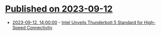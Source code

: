 # [Published on 2023-09-12](index.md)

* [2023-09-12, 14:00:00](https://it.slashdot.org/story/23/09/12/1359229/intel-unveils-thunderbolt-5-standard-for-high-speed-connectivity?utm_source=rss1.0mainlinkanon&utm_medium=feed) - [Intel Unveils Thunderbolt 5 Standard for High-Speed Connectivity](https://it.slashdot.org/story/23/09/12/1359229/intel-unveils-thunderbolt-5-standard-for-high-speed-connectivity?utm_source=rss1.0mainlinkanon&utm_medium=feed)
